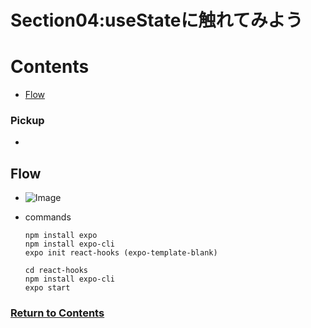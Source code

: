 # Section04:useStateに触れてみよう

<a id = "contents">

# Contents
* [Flow](#flow)

### Pickup
* 


<a id = "flow">

## Flow
* ![Image](../src/images/Section04/init001.png)

* commands
  ```
  npm install expo
  npm install expo-cli
  expo init react-hooks (expo-template-blank)
  ```
  ```
  cd react-hooks
  npm install expo-cli
  expo start
  ```

### [Return to Contents](#contents)

